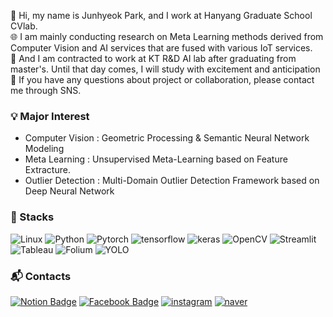 👋 Hi, my name is Junhyeok Park, and I work at Hanyang Graduate School CVlab.    
🌐 I am mainly conducting research on Meta Learning methods derived from Computer Vision and AI services that are fused with various IoT services.    
💼 And I am contracted to work at KT R&D AI lab after graduating from master's. Until that day comes, I will study with excitement and anticipation   
💬 If you have any questions about project or collaboration, please contact me through SNS.   


### 💡 Major Interest
- Computer Vision : Geometric Processing & Semantic Neural Network Modeling
- Meta Learning : Unsupervised Meta-Learning based on Feature Extracture.
- Outlier Detection : Multi-Domain Outlier Detection Framework based on Deep Neural Network

### 📜 Stacks
![Linux](https://img.shields.io/badge/Linux-FF9E2A?style=flat&logo=linux&logoColor=white) ![Python](https://img.shields.io/badge/Python-3776AB?style=flat&logo=Python&logoColor=white) ![Pytorch](https://img.shields.io/badge/Pytorch-EE4C2C?style=flat&logo=Pytorch&logoColor=white) ![tensorflow](https://img.shields.io/badge/Tensorflow-FF6F00?style=flat&logo=tensorflow&logoColor=white) ![keras](https://img.shields.io/badge/keras-c90000?style=flat&logo=keras&logoColor=white) ![OpenCV](https://img.shields.io/badge/OpenCV-5C3EE8?style=flat&logo=OpenCV&logoColor=white) ![Streamlit](https://img.shields.io/badge/Streamlit-FF4B4B?style=flat&logo=Streamlit&logoColor=white) ![Tableau](https://img.shields.io/badge/Tableau-E97627?style=flat&logo=Tableau&logoColor=white) ![Folium](https://img.shields.io/badge/Folium-77B829?style=flat&logo=Folium&logoColor=white) ![YOLO](https://img.shields.io/badge/YOLOv5-149EF2?style=flat&logo=YOLO&logoColor=white)

### 📬 Contacts

[![Notion Badge](https://img.shields.io/badge/Notion-000000?style=flat&logo=Notion&logoColor=white&link=https://www.notion.so/Park-Jun-Hyeok-f254d60379314e9bb1064ad98eee3856)](https://www.notion.so/Park-Jun-Hyeok-f254d60379314e9bb1064ad98eee3856) [![Facebook Badge](https://img.shields.io/badge/facebook-1877f2?style=flat&logo=facebook&logoColor=white&link=https://www.facebook.com/profile.php?id=100005255884099)](https://www.facebook.com/profile.php?id=100005255884099) [![instagram](https://img.shields.io/badge/instagram-EC036A?style=flat&logo=instagram&logoColor=white&link=https://www.instagram.com/revolt_cool)](https://www.instagram.com/revolt_cool/) [![naver](https://img.shields.io/badge/blog-03C75A?style=flat&logo=Naver&logoColor=white&link=https://blog.naver.com/wxx1123)](https://blog.naver.com/wxx1123)
